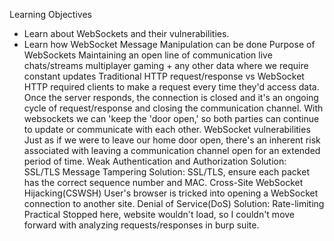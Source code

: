 Learning Objectives
- Learn about WebSockets and their vulnerabilities.
- Learn how WebSocket Message Manipulation can be done
Purpose of WebSockets
	Maintaining an open line of communication 
		live chats/streams
		multiplayer gaming
		+ any other data where we require constant updates
Traditional HTTP request/response vs WebSocket
	HTTP required clients to make a request every time they'd access data. 
	Once the server responds, the connection is closed and it's an ongoing cycle of request/response and closing the communication channel. 
	With websockets we can 'keep the 'door open,' so both parties can continue to update or communicate with each other. 
WebSocket vulnerabilities
	Just as if we were to leave our home door open, there's an inherent risk associated with leaving a communication channel open for an extended period of time.
		Weak Authentication and Authorization 
			Solution: SSL/TLS
		Message Tampering
			Solution: SSL/TLS, ensure each packet has the correct sequence number and MAC. 
		Cross-Site WebSocket Hijacking(CSWSH)
			User's browser is tricked into opening a WebSocket connection to another site. 
		Denial of Service(DoS)
			Solution: Rate-limiting
Practical 
	Stopped here, website wouldn't load, so I couldn't move forward with analyzing requests/responses in burp suite. 